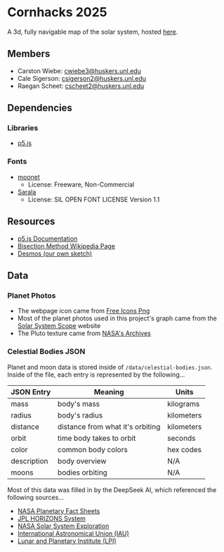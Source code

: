 # Cornhacks 2025

A 3d, fully navigable map of the solar system, hosted [here](https://cscheet2.github.io/cornhacks).

## Members

- Carston Wiebe: cwiebe3@huskers.unl.edu
- Cale Sigerson: csigerson2@huskers.unl.edu
- Raegan Scheet: cscheet2@huskers.unl.edu

## Dependencies

### Libraries

- [p5.js](https://p5js.org)

### Fonts

- [moonet](https://www.fontspace.com/moonet-font-f119921)
  - License: Freeware, Non-Commercial
- [Sarala](https://fonts.google.com/specimen/Sarala)
  - License: SIL OPEN FONT LICENSE Version 1.1

## Resources

- [p5.js Documentation](https://p5js.org/reference/)
- [Bisection Method Wikipedia Page](https://en.wikipedia.org/wiki/Bisection_method)
- [Desmos (our own sketch)](https://www.desmos.com/calculator/iisttukdgu)

## Data

### Planet Photos

- The webpage icon came from [Free Icons Png](https://www.freeiconspng.com/img/44668)
- Most of the planet photos used in this project's graph came from the
  [Solar System Scope](https://www.solarsystemscope.com/textures/) website
- The Pluto texture came from [NASA's Archives](https://nasa3d.arc.nasa.gov/detail/plu0rss1)

### Celestial Bodies JSON

Planet and moon data is stored inside of  `/data/celestial-bodies.json`. Inside
of the file, each entry is represented by the following...

| JSON Entry  | Meaning                          | Units      |
|-------------|----------------------------------|------------|
| mass        | body's mass                      | kilograms  |
| radius      | body's radius                    | kilometers |
| distance    | distance from what it's orbiting | kilometers |
| orbit       | time body takes to orbit         | seconds    |
| color       | common body colors               | hex codes  |
| description | body overview                    | N/A        |
| moons       | bodies orbiting                  | N/A        |

Most of this data was filled in by the DeepSeek AI, which referenced the
following sources...

- [NASA Planetary Fact Sheets](https://nssdc.gsfc.nasa.gov/planetary/factsheet/)
- [JPL HORIZONS System](https://ssd.jpl.nasa.gov/horizons/)
- [NASA Solar System Exploration](https://solarsystem.nasa.gov/)
- [International Astronomical Union (IAU)](https://www.iau.org/)
- [Lunar and Planetary Institute (LPI)](https://www.lpi.usra.edu/)
